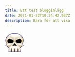 ```yaml
---
title: Ett test blogginlägg
date: 2021-01-22T10:34:42.937Z
description: Bara för att visa
---
```



![](skull.png)